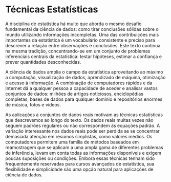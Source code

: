 Técnicas Estatísticas
======================

A disciplina de estatística há muito que aborda o mesmo desafio fundamental da ciência de dados: como tirar conclusões sólidas sobre o mundo utilizando informações incompletas. Uma das contribuições mais importantes da estatística é um vocabulário consistente e preciso para descrever a relação entre observações e conclusões. Este texto continua na mesma tradição, concentrando-se em um conjunto de problemas inferenciais centrais da estatística: testar hipóteses, estimar a confiança e prever quantidades desconhecidas.

A ciência de dados amplia o campo da estatística aproveitando ao máximo a computação, visualização de dados, aprendizado de máquina, otimização e acesso à informação. A combinação de computadores rápidos e da Internet dá a qualquer pessoa a capacidade de aceder e analisar vastos conjuntos de dados: milhões de artigos noticiosos, enciclopédias completas, bases de dados para qualquer domínio e repositórios enormes de música, fotos e vídeos.

As aplicações a conjuntos de dados reais motivam as técnicas estatísticas que descrevemos ao longo do texto. Os dados reais muitas vezes não seguem padrões regulares ou não correspondem às equações padrão. A variação interessante nos dados reais pode ser perdida se se concentrar demasiada atenção em resumos simplistas, como valores médios. Os computadores permitem uma família de métodos baseados em reamostragem que se aplicam a uma ampla gama de diferentes problemas de inferência, levam em conta todas as informações disponíveis e exigem poucas suposições ou condições. Embora essas técnicas tenham sido frequentemente reservadas para cursos avançados de estatística, sua flexibilidade e simplicidade são uma opção natural para aplicações de ciência de dados.

